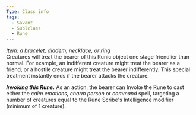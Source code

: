 ```yaml
---
Type: Class info
tags:
  - Savant
  - Sublclass
  - Rune
---
```

_Item: a bracelet, diadem, necklace, or ring_  
Creatures will treat the bearer of this Runic object one stage friendlier than normal. For example, an indifferent creature might treat the bearer as a friend, or a hostile creature might treat the bearer indifferently. This special treatment instantly ends if the bearer attacks the creature.

_**Invoking this Rune.**_ As an action, the bearer can Invoke the Rune to cast either the _calm emotions, charm person_ or _command_ spell, targeting a number of creatures equal to the Rune Scribe's Intelligence modifier (minimum of 1 creature).